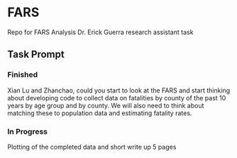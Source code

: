 # FARS
Repo for FARS Analysis 
Dr. Erick Guerra research assistant task

## Task Prompt



### Finished
Xian Lu and Zhanchao, could you start to look at the FARS and start thinking about developing code to collect data on fatalities by county of the past 10 years by age group and by county. We will also need to think about matching these to population data and estimating fatality rates.


### In Progress
Plotting of the completed data and short write up 5 pages
